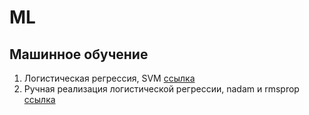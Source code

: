 # ML

## Машинное обучение

1. Логистическая регрессия, SVM [ссылка](https://github.com/520911/ml/blob/main/lr_svm.ipynb)
2. Ручная реализация логистической регрессии, nadam и rmsprop [ссылка](https://github.com/520911/ml/blob/main/ml_lr.ipynb)
